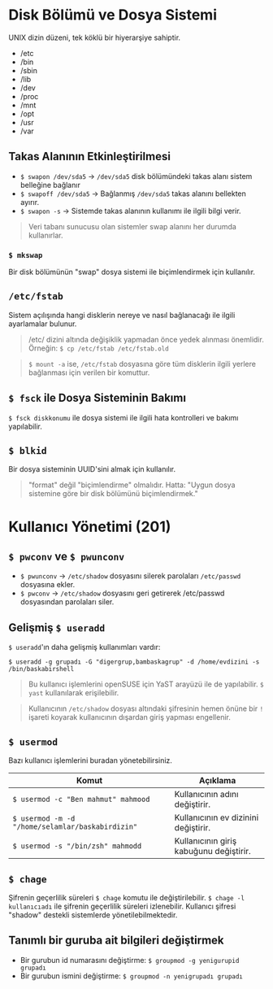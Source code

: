 # Disk Bölümü ve Dosya Sistemi
UNIX dizin düzeni, tek köklü bir hiyerarşiye sahiptir.

- /etc
- /bin
- /sbin
- /lib
- /dev
- /proc
- /mnt
- /opt
- /usr
- /var

## Takas Alanının Etkinleştirilmesi
- `$ swapon /dev/sda5` -> `/dev/sda5` disk bölümündeki takas alanı sistem belleğine bağlanır
- `$ swapoff /dev/sda5` -> Bağlanmış `/dev/sda5` takas alanını bellekten ayırır.
- `$ swapon -s` -> Sistemde takas alanının kullanımı ile ilgili bilgi verir.

> Veri tabanı sunucusu olan sistemler swap alanını her durumda kullanırlar.

### `$ mkswap`
Bir disk bölümünün "swap" dosya sistemi ile biçimlendirmek için kullanılır.

## `/etc/fstab`
Sistem açılışında hangi disklerin nereye ve nasıl bağlanacağı ile ilgili ayarlamalar bulunur.

> /etc/ dizini altında değişiklik yapmadan önce yedek alınması önemlidir. Örneğin: `$ cp /etc/fstab /etc/fstab.old`

> `$ mount -a` ise, `/etc/fstab` dosyasına göre tüm disklerin ilgili yerlere bağlanması için verilen bir komuttur.

## `$ fsck` ile Dosya Sisteminin Bakımı
`$ fsck diskkonumu` ile dosya sistemi ile ilgili hata kontrolleri ve bakımı yapılabilir.

## `$ blkid`
Bir dosya sisteminin UUID'sini almak için kullanılır.

> "format" değil "biçimlendirme" olmalıdır. Hatta: "Uygun dosya sistemine göre bir disk bölümünü biçimlendirmek."

# Kullanıcı Yönetimi (201)

## `$ pwconv` ve `$ pwunconv`
- `$ pwunconv` -> `/etc/shadow` dosyasını silerek parolaları `/etc/passwd` dosyasına ekler.
- `$ pwconv` -> `/etc/shadow` dosyasını geri getirerek /etc/passwd dosyasından parolaları siler.

## Gelişmiş `$ useradd`
`$ useradd`'ın daha gelişmiş kullanımları vardır:

```shell
$ useradd -g grupadı -G "digergrup,bambaskagrup" -d /home/evdizini -s /bin/baskabirshell
```

> Bu kullanıcı işlemlerini openSUSE için YaST arayüzü ile de yapılabilir. `$ yast` kullanılarak erişilebilir.

> Kullanıcının `/etc/shadow` dosyası altındaki şifresinin hemen önüne bir `!` işareti koyarak kullanıcının dışardan giriş yapması engellenir.

## `$ usermod`
Bazı kullanıcı işlemlerini buradan yönetebilirsiniz.

| Komut                                           | Açıklama                                |
| ----------------------------------------------- | --------------------------------------- |
| `$ usermod -c "Ben mahmut" mahmood`             | Kullanıcının adını değiştirir.          |
|`$ usermod -m -d "/home/selamlar/baskabirdizin"` | Kullanıcının ev dizinini değiştirir.    |
|`$ usermod -s "/bin/zsh" mahmodd`                | Kullanıcının giriş kabuğunu değiştirir. |

## `$ chage`
Şifrenin geçerlilik süreleri `$ chage` komutu ile değiştirilebilir. `$ chage -l kullanıcıadı` ile şifrenin geçerlilik süreleri izlenebilir. Kullanıcı şifresi "shadow" destekli sistemlerde yönetilebilmektedir.

## Tanımlı bir guruba ait bilgileri değiştirmek
- Bir gurubun id numarasını değiştirme: `$ groupmod -g yenigurupid grupadı`
- Bir gurubun ismini değiştirme: `$ groupmod -n yenigrupadı grupadı`